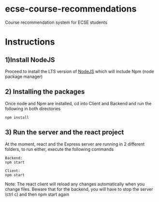 # ecse-course-recommendations
Course recommendation system for ECSE students


# Instructions

## 1)Install NodeJS
Proceed to install the LTS version of [NodeJS](https://nodejs.org/en/) which will include Npm (node package manager)

## 2) Installing the packages
Once node and Npm are installed, cd into Client and Backend and run the following in both directories
```
npm install
```

## 3) Run the server and the react project 
At the moment, react and the Express server are running in 2 different folders, to run either, execute the following commands
```
Backend:
npm start

Client:
npm start

```

Note: The react client will reload any changes automatically when you change files. Beware that for the backend, you will have to stop the server (ctrl c) and then npm start again
